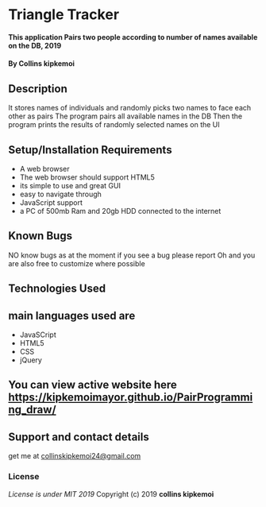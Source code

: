 # Triangle Tracker
#### This application Pairs two people according to number of names available on the DB, 2019
#### By **Collins kipkemoi**
## Description
It stores names of individuals and randomly picks two names to face each other as pairs
The program pairs all available names in the DB
Then the program prints the results of randomly selected names on the UI
## Setup/Installation Requirements
* A web browser
* The web browser should support HTML5
* its simple to use and great GUI
* easy to navigate through
* JavaScript support
* a PC of 500mb Ram and 20gb HDD connected to the internet
## Known Bugs
NO know bugs as at the moment if you see a bug please report Oh and you are also free to customize where possible
## Technologies Used
## main languages used are
* JavaSCript
* HTML5
* CSS
* jQuery
## You can view active website here https://kipkemoimayor.github.io/PairProgramming_draw/
## Support and contact details
get me at collinskipkemoi24@gmail.com
### License
*License is under MIT 2019*
Copyright (c) 2019 **collins kipkemoi**
